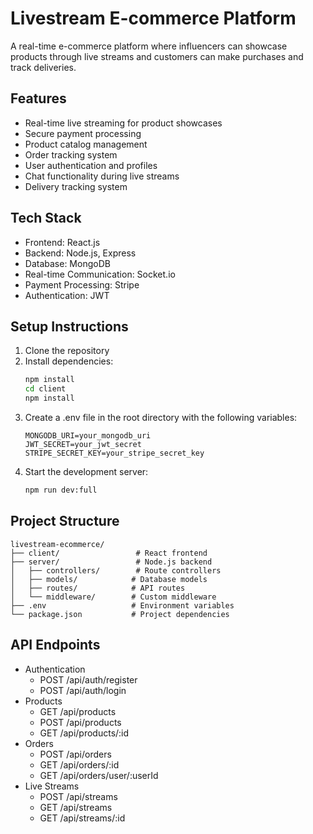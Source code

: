 # Livestream E-commerce Platform

A real-time e-commerce platform where influencers can showcase products through live streams and customers can make purchases and track deliveries.

## Features

- Real-time live streaming for product showcases
- Secure payment processing
- Product catalog management
- Order tracking system
- User authentication and profiles
- Chat functionality during live streams
- Delivery tracking system

## Tech Stack

- Frontend: React.js
- Backend: Node.js, Express
- Database: MongoDB
- Real-time Communication: Socket.io
- Payment Processing: Stripe
- Authentication: JWT

## Setup Instructions

1. Clone the repository
2. Install dependencies:
   ```bash
   npm install
   cd client
   npm install
   ```
3. Create a .env file in the root directory with the following variables:
   ```
   MONGODB_URI=your_mongodb_uri
   JWT_SECRET=your_jwt_secret
   STRIPE_SECRET_KEY=your_stripe_secret_key
   ```
4. Start the development server:
   ```bash
   npm run dev:full
   ```

## Project Structure

```
livestream-ecommerce/
├── client/                 # React frontend
├── server/                 # Node.js backend
│   ├── controllers/        # Route controllers
│   ├── models/            # Database models
│   ├── routes/            # API routes
│   └── middleware/        # Custom middleware
├── .env                   # Environment variables
└── package.json           # Project dependencies
```

## API Endpoints

- Authentication
  - POST /api/auth/register
  - POST /api/auth/login
- Products
  - GET /api/products
  - POST /api/products
  - GET /api/products/:id
- Orders
  - POST /api/orders
  - GET /api/orders/:id
  - GET /api/orders/user/:userId
- Live Streams
  - POST /api/streams
  - GET /api/streams
  - GET /api/streams/:id 
